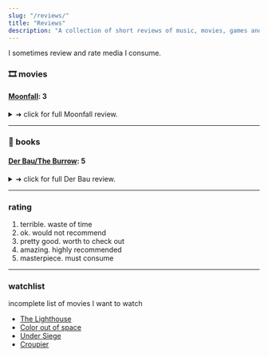 ```yaml
---
slug: "/reviews/"
title: "Reviews"
description: "A collection of short reviews of music, movies, games and books."
---
```


I sometimes review and rate media I consume.

### 🎞 movies

#### [Moonfall](https://www.imdb.com/title/tt5834426/): 3
<details><summary markdown="span">➜ click for full Moonfall review.</summary>

If you enjoy apocalyptic movies (uh like most other Emmerich movies) and conspiracy theories I can recommend it.
I love everything about the moon so i had to watch this. This movie is so full of tropes it made it hard to watch at times.
Some convoluted family relations and characters I did not care to follow, but John Bradley saved it for me.
We learn that anyone can fly and operate a spaceshuttle under any conditions with some helpful comments by a pro.
Watch it for the destruction and great visuals - the rest is a bit meh. People who care about space realism will probably get very mad watching this.

should have been on the soundtrack: https://www.youtube.com/watch?v=I9MZNEXrElw

</details>

---

### 📖 books

#### [Der Bau/The Burrow](https://de.m.wikisource.org/wiki/Der_Bau_(Kafka)): 5

<details><summary markdown="span">➜ click for full Der Bau review.</summary>

You should read this. Like most Kafka stories it is really short. It centers around a paranoid protagonist describing life in his burrow and the measures he(?) takes to secure it from his enemies. The whole setting is just great, for example the protagonist trying to decide if he should keep an entrance so he can escape in emergencies. But then the escape hatch could be used by the enemy to invade the burrow. It seems it is an unsolvable dilemma and only the beginning of paranoia.  
In my mind the protagonist is a badger, it seemed to fit the story as I imagined it for a couple of reasons which i wont go into here now, to not spoil the story. 
</details>

---

### rating

1. terrible. waste of time
1. ok. would not recommend
1. pretty good. worth to check out
1. amazing. highly recommended
1. masterpiece. must consume

---

### watchlist 

incomplete list of movies I want to watch

- [The Lighthouse](https://www.imdb.com/title/tt7984734/)
- [Color out of space](https://www.imdb.com/title/tt5073642/)
- [Under Siege](https://www.imdb.com/title/tt0105690/)
- [Croupier](https://m.imdb.com/title/tt0159382/)

<!-- 
//template
### 🎶 music
### 🎮 games

#### [<title-goes-here>](<link-to-source>) 
<details><summary markdown="span">➜ click for full X review.</summary>

review details here.

</details>
--->